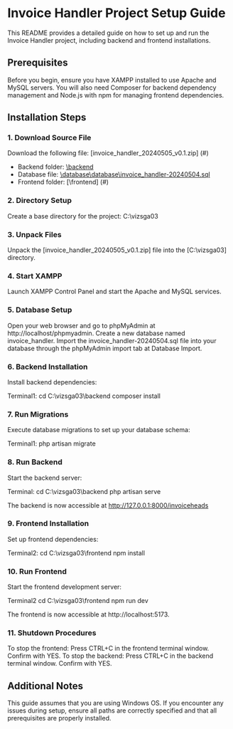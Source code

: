 # Invoice Handler Project Setup Guide

This README provides a detailed guide on how to set up and run the Invoice Handler project, including backend and frontend installations.

## Prerequisites

Before you begin, ensure you have XAMPP installed to use Apache and MySQL servers. You will also need Composer for backend dependency management and Node.js with npm for managing frontend dependencies.

## Installation Steps

### 1. Download Source File

Download the following file: [invoice_handler_20240505_v0.1.zip] (#)

- Backend folder: [\backend](#)
- Database file: [\database\database\invoice_handler-20240504.sql](#)
- Frontend folder: [\frontend] (#)

### 2. Directory Setup

Create a base directory for the project:
C:\vizsga03

### 3. Unpack Files
Unpack the [invoice_handler_20240505_v0.1.zip] file into the [C:\vizsga03] directory.

### 4. Start XAMPP
Launch XAMPP Control Panel and start the Apache and MySQL services.

### 5. Database Setup
Open your web browser and go to phpMyAdmin at http://localhost/phpmyadmin.
Create a new database named invoice_handler.
Import the invoice_handler-20240504.sql file into your database through the phpMyAdmin import tab at Database Import.

### 6. Backend Installation
Install backend dependencies:

Terminal1: 
	cd C:\vizsga03\backend
	composer install

### 7. Run Migrations
Execute database migrations to set up your database schema:

Terminal1:
	php artisan migrate


### 8. Run Backend
Start the backend server:

Terminal:
	cd C:\vizsga03\backend
	php artisan serve
	
The backend is now accessible at http://127.0.0.1:8000/invoiceheads

### 9. Frontend Installation
Set up frontend dependencies:

Terminal2:
	cd C:\vizsga03\frontend
	npm install
	
### 10. Run Frontend
Start the frontend development server:

Terminal2
	cd C:\vizsga03\frontend
	npm run dev

The frontend is now accessible at http://localhost:5173.

### 11. Shutdown Procedures
  To stop the frontend:
	Press CTRL+C in the frontend terminal window.
	Confirm with YES.
  To stop the backend:
	Press CTRL+C in the backend terminal window.
	Confirm with YES.

## Additional Notes
This guide assumes that you are using Windows OS. If you encounter any issues during setup, ensure all paths are correctly specified and that all prerequisites are properly installed.

